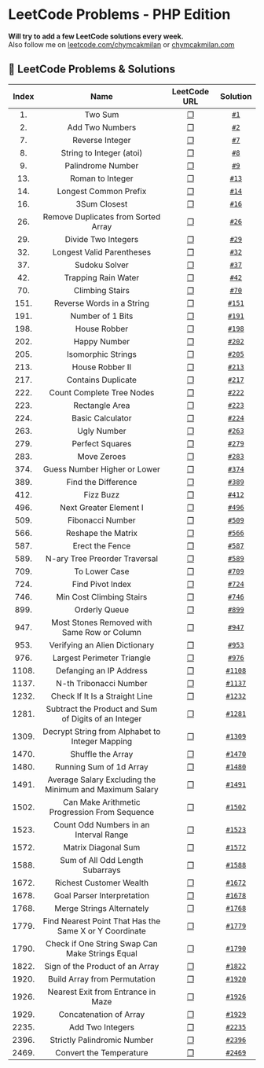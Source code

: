 # LeetCode Problems - PHP Edition
**Will try to add a few LeetCode solutions every week.**   
Also follow me on [leetcode.com/chymcakmilan](https://leetcode.com/chymcakmilan/) or [chymcakmilan.com](https://chymcakmilan.com)

## 📝 LeetCode Problems & Solutions

| Index | Name | LeetCode URL | Solution |
| :---: |:----:|:------------:|:--------:|
| 1. | Two Sum | [❐](https://leetcode.com//problems/two-sum/) | [`#1`](../main/Solutions/1.md) |
| 2. | Add Two Numbers | [❐](https://leetcode.com//problems/add-two-numbers/) | [`#2`](../main/Solutions/2.md) |
| 7. | Reverse Integer | [❐](https://leetcode.com//problems/reverse-integer/) | [`#7`](../main/Solutions/7.md) |
| 8. | String to Integer (atoi) | [❐](https://leetcode.com//problems/string-to-integer-atoi/) | [`#8`](../main/Solutions/8.md) |
| 9. | Palindrome Number | [❐](https://leetcode.com//problems/palindrome-number/) | [`#9`](../main/Solutions/9.md) |
| 13. | Roman to Integer | [❐](https://leetcode.com//problems/roman-to-integer/) | [`#13`](../main/Solutions/13.md) |
| 14. | Longest Common Prefix | [❐](https://leetcode.com//problems/longest-common-prefix/) | [`#14`](../main/Solutions/14.md) |
| 16. | 3Sum Closest | [❐](https://leetcode.com//problems/3sum-closest/) | [`#16`](../main/Solutions/16.md) |
| 26. | Remove Duplicates from Sorted Array | [❐](https://leetcode.com//problems/remove-duplicates-from-sorted-array/) | [`#26`](../main/Solutions/26.md) |
| 29. | Divide Two Integers | [❐](https://leetcode.com//problems/divide-two-integers/) | [`#29`](../main/Solutions/29.md) |
| 32. | Longest Valid Parentheses | [❐](https://leetcode.com//problems/longest-valid-parentheses/) | [`#32`](../main/Solutions/32.md) |
| 37. | Sudoku Solver | [❐](https://leetcode.com//problems/sudoku-solver/) | [`#37`](../main/Solutions/37.md) |
| 42. | Trapping Rain Water | [❐](https://leetcode.com//problems/trapping-rain-water/) | [`#42`](../main/Solutions/42.md) |
| 70. | Climbing Stairs | [❐](https://leetcode.com//problems/climbing-stairs/) | [`#70`](../main/Solutions/70.md) |
| 151. | Reverse Words in a String | [❐](https://leetcode.com//problems/reverse-words-in-a-string/) | [`#151`](../main/Solutions/151.md) |
| 191. | Number of 1 Bits | [❐](https://leetcode.com//problems/number-of-1-bits/) | [`#191`](../main/Solutions/191.md) |
| 198. | House Robber | [❐](https://leetcode.com//problems/house-robber/) | [`#198`](../main/Solutions/198.md) |
| 202. | Happy Number | [❐](https://leetcode.com//problems/happy-number/) | [`#202`](../main/Solutions/202.md) |
| 205. | Isomorphic Strings | [❐](https://leetcode.com//problems/isomorphic-strings/) | [`#205`](../main/Solutions/205.md) |
| 213. | House Robber II | [❐](https://leetcode.com//problems/house-robber-ii/) | [`#213`](../main/Solutions/213.md) |
| 217. | Contains Duplicate | [❐](https://leetcode.com//problems/contains-duplicate/) | [`#217`](../main/Solutions/217.md) |
| 222. | Count Complete Tree Nodes | [❐](https://leetcode.com//problems/count-complete-tree-nodes/) | [`#222`](../main/Solutions/222.md) |
| 223. | Rectangle Area | [❐](https://leetcode.com//problems/rectangle-area/) | [`#223`](../main/Solutions/223.md) |
| 224. | Basic Calculator | [❐](https://leetcode.com//problems/basic-calculator/) | [`#224`](../main/Solutions/224.md) |
| 263. | Ugly Number | [❐](https://leetcode.com//problems/ugly-number/) | [`#263`](../main/Solutions/263.md) |
| 279. | Perfect Squares | [❐](https://leetcode.com//problems/perfect-squares/) | [`#279`](../main/Solutions/279.md) |
| 283. | Move Zeroes | [❐](https://leetcode.com//problems/move-zeroes/) | [`#283`](../main/Solutions/283.md) |
| 374. | Guess Number Higher or Lower | [❐](https://leetcode.com//problems/guess-number-higher-or-lower/) | [`#374`](../main/Solutions/374.md) |
| 389. | Find the Difference | [❐](https://leetcode.com//problems/find-the-difference/) | [`#389`](../main/Solutions/389.md) |
| 412. | Fizz Buzz | [❐](https://leetcode.com//problems/fizz-buzz/) | [`#412`](../main/Solutions/412.md) |
| 496. | Next Greater Element I | [❐](https://leetcode.com//problems/next-greater-element-i/) | [`#496`](../main/Solutions/496.md) |
| 509. | Fibonacci Number | [❐](https://leetcode.com//problems/fibonacci-number/) | [`#509`](../main/Solutions/509.md) |
| 566. | Reshape the Matrix | [❐](https://leetcode.com//problems/reshape-the-matrix/) | [`#566`](../main/Solutions/566.md) |
| 587. | Erect the Fence | [❐](https://leetcode.com//problems/erect-the-fence/) | [`#587`](../main/Solutions/587.md) |
| 589. | N-ary Tree Preorder Traversal | [❐](https://leetcode.com//problems/n-ary-tree-preorder-traversal/) | [`#589`](../main/Solutions/589.md) |
| 709. | To Lower Case | [❐](https://leetcode.com//problems/to-lower-case/) | [`#709`](../main/Solutions/709.md) |
| 724. | Find Pivot Index | [❐](https://leetcode.com//problems/find-pivot-index/) | [`#724`](../main/Solutions/724.md) |
| 746. | Min Cost Climbing Stairs | [❐](https://leetcode.com//problems/min-cost-climbing-stairs/) | [`#746`](../main/Solutions/746.md) |
| 899. | Orderly Queue | [❐](https://leetcode.com//problems/orderly-queue/) | [`#899`](../main/Solutions/899.md) |
| 947. | Most Stones Removed with Same Row or Column | [❐](https://leetcode.com//problems/most-stones-removed-with-same-row-or-column/) | [`#947`](../main/Solutions/947.md) |
| 953. | Verifying an Alien Dictionary | [❐](https://leetcode.com//problems/verifying-an-alien-dictionary/) | [`#953`](../main/Solutions/953.md) |
| 976. | Largest Perimeter Triangle | [❐](https://leetcode.com//problems/largest-perimeter-triangle/) | [`#976`](../main/Solutions/976.md) |
| 1108. | Defanging an IP Address | [❐](https://leetcode.com//problems/defanging-an-ip-address/) | [`#1108`](../main/Solutions/1108.md) |
| 1137. | N-th Tribonacci Number | [❐](https://leetcode.com//problems/n-th-tribonacci-number/) | [`#1137`](../main/Solutions/1137.md) |
| 1232. | Check If It Is a Straight Line | [❐](https://leetcode.com//problems/check-if-it-is-a-straight-line/) | [`#1232`](../main/Solutions/1232.md) |
| 1281. | Subtract the Product and Sum of Digits of an Integer | [❐](https://leetcode.com//problems/subtract-the-product-and-sum-of-digits-of-an-integer/) | [`#1281`](../main/Solutions/1281.md) |
| 1309. | Decrypt String from Alphabet to Integer Mapping | [❐](https://leetcode.com//problems/decrypt-string-from-alphabet-to-integer-mapping/) | [`#1309`](../main/Solutions/1309.md) |
| 1470. | Shuffle the Array | [❐](https://leetcode.com//problems/shuffle-the-array/) | [`#1470`](../main/Solutions/1470.md) |
| 1480. | Running Sum of 1d Array | [❐](https://leetcode.com//problems/running-sum-of-1d-array/) | [`#1480`](../main/Solutions/1480.md) |
| 1491. | Average Salary Excluding the Minimum and Maximum Salary | [❐](https://leetcode.com//problems/average-salary-excluding-the-minimum-and-maximum-salary/) | [`#1491`](../main/Solutions/1491.md) |
| 1502. | Can Make Arithmetic Progression From Sequence | [❐](https://leetcode.com//problems/can-make-arithmetic-progression-from-sequence/) | [`#1502`](../main/Solutions/1502.md) |
| 1523. | Count Odd Numbers in an Interval Range | [❐](https://leetcode.com//problems/count-odd-numbers-in-an-interval-range/) | [`#1523`](../main/Solutions/1523.md) |
| 1572. | Matrix Diagonal Sum | [❐](https://leetcode.com//problems/matrix-diagonal-sum/) | [`#1572`](../main/Solutions/1572.md) |
| 1588. | Sum of All Odd Length Subarrays | [❐](https://leetcode.com//problems/sum-of-all-odd-length-subarrays/) | [`#1588`](../main/Solutions/1588.md) |
| 1672. | Richest Customer Wealth | [❐](https://leetcode.com//problems/richest-customer-wealth/) | [`#1672`](../main/Solutions/1672.md) |
| 1678. | Goal Parser Interpretation | [❐](https://leetcode.com//problems/goal-parser-interpretation/) | [`#1678`](../main/Solutions/1678.md) |
| 1768. | Merge Strings Alternately | [❐](https://leetcode.com//problems/merge-strings-alternately/) | [`#1768`](../main/Solutions/1768.md) |
| 1779. | Find Nearest Point That Has the Same X or Y Coordinate | [❐](https://leetcode.com//problems/find-nearest-point-that-has-the-same-x-or-y-coordinate/) | [`#1779`](../main/Solutions/1779.md) |
| 1790. | Check if One String Swap Can Make Strings Equal | [❐](https://leetcode.com//problems/check-if-one-string-swap-can-make-strings-equal/) | [`#1790`](../main/Solutions/1790.md) |
| 1822. | Sign of the Product of an Array | [❐](https://leetcode.com//problems/sign-of-the-product-of-an-array/) | [`#1822`](../main/Solutions/1822.md) |
| 1920. | Build Array from Permutation | [❐](https://leetcode.com//problems/build-array-from-permutation/) | [`#1920`](../main/Solutions/1920.md) |
| 1926. | Nearest Exit from Entrance in Maze | [❐](https://leetcode.com//problems/nearest-exit-from-entrance-in-maze/) | [`#1926`](../main/Solutions/1926.md) |
| 1929. | Concatenation of Array | [❐](https://leetcode.com//problems/concatenation-of-array/) | [`#1929`](../main/Solutions/1929.md) |
| 2235. | Add Two Integers | [❐](https://leetcode.com//problems/add-two-integers/) | [`#2235`](../main/Solutions/2235.md) |
| 2396. | Strictly Palindromic Number | [❐](https://leetcode.com//problems/strictly-palindromic-number/) | [`#2396`](../main/Solutions/2396.md) |
| 2469. | Convert the Temperature | [❐](https://leetcode.com//problems/convert-the-temperature/) | [`#2469`](../main/Solutions/2469.md) |